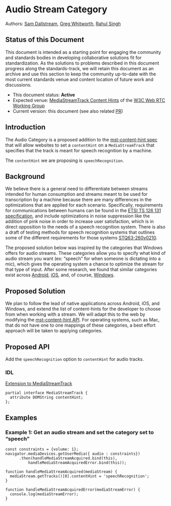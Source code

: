 # Audio Stream Category
Authors: [Sam Dallstream](https://github.com/sjdallst), [Greg Whitworth](https://github.com/gregwhitworth), [Rahul Singh](https://github.com/rahulsingh-msft)

## Status of this Document
This document is intended as a starting point for engaging the community and standards bodies in developing collaborative solutions fit for standardization. As the solutions to problems described in this document progress along the standards-track, we will retain this document as an archive and use this section to keep the community up-to-date with the most current standards venue and content location of future work and discussions.
* This document status: **Active**
* Expected venue: [MediaStreamTrack Content Hints](https://w3c.github.io/mst-content-hint/) of the [W3C Web RTC Working Group](https://www.w3.org/2011/04/webrtc/)
* Current version: this document (see also related [PR](https://github.com/w3c/mst-content-hint/pull/40))

## Introduction

The Audio Category is a proposed addition to the [mst-content-hint spec](https://github.com/w3c/mst-content-hint) that will allow websites to set a ```contentHint``` on a ```MediaStreamTrack``` that specifies that the track is meant for speech recognition by a machine.

The ```contentHint``` we are proposing is ```speechRecognition```.

## Background

We believe there is a general need to differentiate between streams intended for human consumption and streams meant to be used for transcription by a machine because there are many differences in the optimizations that are applied for each scenario. Specifically, requirements for communications between humans can be found in the [ETSI TS 126 131 specification](https://www.etsi.org/deliver/etsi_ts/126100_126199/126131/12.03.00_60/ts_126131v120300p.pdf), and include optimizations in noise suppression like the addition of pink noise in order to increase user satisfaction, which is in direct opposition to the needs of a speech recognition system. There is also a draft of testing methods for speech recognition systems that outlines some of the different requirements for those systems [STQ63-260v0210](https://drive.google.com/file/d/1y_i7NkXbCuRWznYRl9dacy3xDdH2e7-m/view?usp=sharing).

The proposed solution below was inspired by the categories that Windows offers for audio streams. These categories allow you to specify what kind of audio stream you want (ex: “speech” for when someone is dictating into a mic), which gives the operating system a chance to optimize the stream for that type of input. After some research, we found that similar categories exist across [Android](https://developer.android.com/reference/android/media/AudioAttributes.html), [iOS](https://developer.apple.com/documentation/avfoundation/avaudiosessionmode?language=objc), and, of course, [Windows](https://docs.microsoft.com/en-us/windows-hardware/drivers/audio/audio-signal-processing-modes).

## Proposed Solution

We plan to follow the lead of native applications across Android, iOS, and Windows, and extend the list of content-hints for the developer to choose from when working with a stream. We will adapt this to the web by modifying the [mst-content-hint API](https://w3c.github.io/mst-content-hint/). For operating systems, such as Mac, that do not have one to one mappings of these categories, a best effort approach will be taken to applying categories.

## Proposed API

Add the ```speechRecognition``` option to ```contentHint``` for audio tracks.

### IDL

[Extension to MediaStreamTrack](https://w3c.github.io/mst-content-hint/#mediastreamtrack-extension)
```
partial interface MediaStreamTrack {
  attribute DOMString contentHint;
};
```

## Examples

### Example 1: Get an audio stream and set the category set to “speech”
```
const constraints = {volume: 1}; 
navigator.mediaDevices.getUserMedia({ audio : constraints})
      .then(handleMediaStreamAcquired.bind(this),
          handleMediaStreamAcquiredError.bind(this));

function handleMediaStreamAcquired(mediaStream) {
  mediaStream.getTracks()[0].contentHint = 'speechRecognition';
}

function handleMediaStreamAcquiredError(mediaStreamError) {
  console.log(mediaStreamError);
}
```
